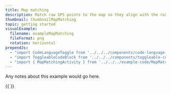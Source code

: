 ```yaml
---
title: Map matching
description: Match raw GPS points to the map so they align with the roads/pathways.
thumbnail: thumbnailMapMatching
topic: getting started
visualExample:
  filename: exampleMapMatching
  fileFormat: png
  rotation: horizontal
prependJs:
  - "import CodeLanguageToggle from '../../../components/code-language-toggle'"
  - "import ToggleableCodeBlock from '../../../components/toggleable-code-block'"
  - "import { MapMatchingActivity } from '../../../example-code/MapMatchingActivity.js'"
---
```


Any notes about this example would go here. 

{{
  <CodeLanguageToggle />
  <ToggleableCodeBlock 
    codeSnippet={MapMatchingActivity}
  />
}}
